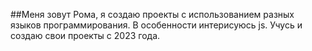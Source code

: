 ##Меня зовут Рома, я создаю проекты с использованием разных языков программирования. В особенности интерисуюсь js. Учусь и создаю свои проекты с 2023 года.
